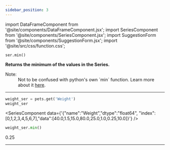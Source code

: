 ```yaml
---
sidebar_position: 3
---
```


import DataFrameComponent from '@site/components/DataFrameComponent.jsx';
import SeriesComponent from '@site/components/SeriesComponent.jsx';
import SuggestionForm from '@site/components/SuggestionForm.jsx';
import '@site/src/css/function.css';

<code>ser.min()</code>

<div className='base'>
    <p><strong>Returns the minimum of the values in the Series.</strong></p>
     <dl>
        <dt className='term'>Note:</dt>
        <dd> Not to be confused with python's own `min` function. Learn more about it <a href="https://docs.python.org/3/library/functions.html#min" target="_blank" rel="noopener noreferrer">here</a>.</dd>
    </dl>
</div>

---

```python
weight_ser = pets.get('Weight')
weight_ser
```
<SeriesComponent data={'{"name":"Weight","dtype":"float64", "index":[0,1,2,3,4,5,6,7],"data":[40.0,1.5,15.0,80.0,25.0,1.0,0.25,10.0]}'} />

```python
weight_ser.min()
```
0.25



---
<SuggestionForm/>